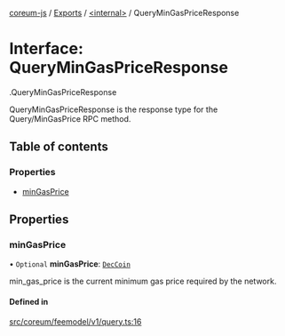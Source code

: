 [coreum-js](../README.md) / [Exports](../modules.md) / [<internal\>](../modules/internal_.md) / QueryMinGasPriceResponse

# Interface: QueryMinGasPriceResponse

[<internal>](../modules/internal_.md).QueryMinGasPriceResponse

QueryMinGasPriceResponse is the response type for the Query/MinGasPrice RPC method.

## Table of contents

### Properties

- [minGasPrice](internal_.QueryMinGasPriceResponse.md#mingasprice)

## Properties

### minGasPrice

• `Optional` **minGasPrice**: [`DecCoin`](../modules/internal_.md#deccoin)

min_gas_price is the current minimum gas price required by the network.

#### Defined in

[src/coreum/feemodel/v1/query.ts:16](https://github.com/PyramydLabs/coreum-js/blob/987bc3b/src/coreum/feemodel/v1/query.ts#L16)
